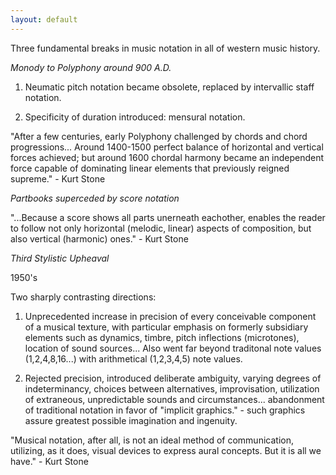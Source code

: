 ```yaml
---
layout: default
---
```


Three fundamental breaks in music notation in all of western music history.

*Monody to Polyphony around 900 A.D.*

1. Neumatic pitch notation became obsolete, replaced by intervallic staff notation.

2. Specificity of duration introduced: mensural notation.

"After a few centuries, early Polyphony challenged by chords and chord progressions... Around 1400-1500 perfect balance of horizontal and vertical forces achieved; but around 1600 chordal harmony became an independent force capable of dominating linear elements that previously reigned supreme." - Kurt Stone

*Partbooks superceded by score notation*

"...Because a score shows all parts unerneath eachother, enables the reader to follow not only horizontal (melodic, linear) aspects of composition, but also vertical (harmonic) ones." - Kurt Stone

*Third Stylistic Upheaval*

1950's

Two sharply contrasting directions:

1. Unprecedented increase in precision of every conceivable component of a musical texture, with particular emphasis on formerly subsidiary elements such as dynamics, timbre, pitch inflections (microtones), location of sound sources... Also went far beyond traditonal note values (1,2,4,8,16...) with arithmetical (1,2,3,4,5) note values.

2. Rejected precision, introduced deliberate ambiguity, varying degrees of indeterminancy, choices between alternatives, improvisation, utilization of extraneous, unpredictable sounds and circumstances... abandonment of traditional notation in favor of "implicit graphics." - such graphics assure greatest possible imagination and ingenuity.


"Musical notation, after all, is not an ideal method of communication, utilizing, as it does, visual devices to express aural concepts. But it is all we have." - Kurt Stone
